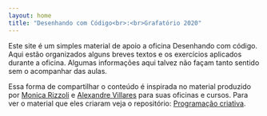 ```yaml
---
layout: home
title: "Desenhando com Código<br>:<br>Grafatório 2020"
---
```


Este site é um simples material de apoio a oficina Desenhando com código. Aqui estão organizados alguns breves textos e os exercícios aplicados durante a oficina. Algumas informações aqui talvez não façam tanto sentido sem o acompanhar das aulas.

Essa forma de compartilhar o conteúdo é inspirada no material produzido por [Monica Rizzoli](https://cargocollective.com/monicarizzolli) e [Alexandre Villares](https://abav.lugaralgum.com/) para suas oficinas e cursos. Para ver o material que eles criaram veja o repositório: [Programação criativa](https://github.com/arteprog/programacao-criativa).
